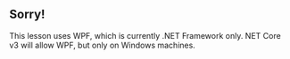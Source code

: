 ## Sorry!
This lesson uses WPF, which is currently .NET Framework only. NET Core v3 will allow WPF, but only on Windows machines.